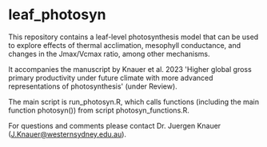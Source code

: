 # leaf_photosyn

This repository contains a leaf-level photosynthesis model that can be used to explore effects of thermal acclimation, mesophyll conductance, and changes in the Jmax/Vcmax ratio, among other mechanisms. 

It accompanies the manuscript by Knauer et al. 2023 'Higher global gross primary productivity under future climate with more advanced representations of photosynthesis' (under Review).

The main script is run_photosyn.R, which calls functions (including the main function photosyn()) from script photosyn_functions.R.

For questions and comments please contact Dr. Juergen Knauer (J.Knauer@westernsydney.edu.au).
